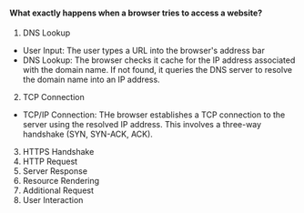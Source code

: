 #### What exactly happens when a browser tries to access a website?
1. DNS Lookup
* User Input: The user types a URL into the browser's address bar
* DNS Lookup: The browser checks it cache for the IP address associated with the domain name. If not found, it queries the DNS server to resolve the domain name into an IP address.
2. TCP Connection
* TCP/IP Connection: THe browser establishes a TCP connection to the server using the resolved IP address. This involves a three-way handshake (SYN, SYN-ACK, ACK).

3. HTTPS Handshake
4. HTTP Request
5. Server Response
6. Resource Rendering
7. Additional Request
8. User Interaction 